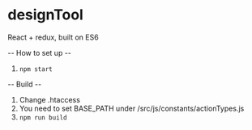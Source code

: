 # designTool
React + redux, built on ES6

-- How to set up --
1. `npm start`

-- Build --
1. Change .htaccess
2. You need to set BASE_PATH under /src/js/constants/actionTypes.js
3. `npm run build`